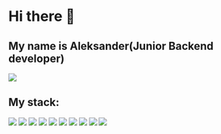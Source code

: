 # Hi there 👋
## My name is Aleksander(Junior Backend developer)
![](https://i.pinimg.com/originals/a0/e4/82/a0e48255ce8d676347e146cacae79998.gif)

## My stack:

<img src="https://img.shields.io/badge/Python-blue?style=for-the-badge&logo=Python&logoColor=white"/> <img src="https://img.shields.io/badge/Django-blue?style=for-the-badge&logo=Django&logoColor=white"/> <img src="https://img.shields.io/badge/SQL-blue?style=for-the-badge"/> <img src="https://img.shields.io/badge/HTML-blue?style=for-the-badge&logo=HTML5&logoColor=white"/> <img src="https://img.shields.io/badge/CSS-blue?style=for-the-badge&logo=CSS3&logoColor=white"/> <img src="https://img.shields.io/badge/JS-blue?style=for-the-badge&logo=JavaScript&logoColor=white"/> <img src="https://img.shields.io/badge/Git-blue?style=for-the-badge&logo=Git&logoColor=white"/> <img src="https://img.shields.io/badge/Bootstrap-blue?style=for-the-badge&logo=Bootstrap&logoColor=white"/> <img src="https://img.shields.io/badge/Docker-blue?style=for-the-badge&logo=Docker&logoColor=white"/> <img src="https://img.shields.io/badge/CSS-blue?style=for-the-badge&logo=CSS3&logoColor=white"/>
<!--
**Alex-Son23/Alex-Son23** is a ✨ _special_ ✨ repository because its `README.md` (this file) appears on your GitHub profile.

Here are some ideas to get you started:

- 🔭 I’m currently working on ...
- 🌱 I’m currently learning ...
- 👯 I’m looking to collaborate on ...![изображение](https://user-images.githubusercontent.com/65711783/216840039-c3d9988f-dd12-4c25-9f5b-df1cab2b94fd.png)

- 🤔 I’m looking for help with ...
- 💬 Ask me about ...
- 📫 How to reach me: ...
- 😄 Pronouns: ...
- ⚡ Fun fact: ...
-->
